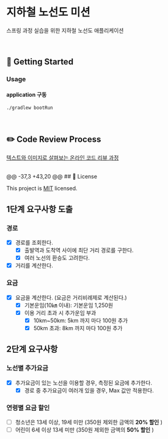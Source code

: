 <br>

# 지하철 노선도 미션

스프링 과정 실습을 위한 지하철 노선도 애플리케이션

<br>

## 🚀 Getting Started

### Usage

#### application 구동

```
./gradlew bootRun
```

<br>

## ✏️ Code Review Process

[텍스트와 이미지로 살펴보는 온라인 코드 리뷰 과정](https://github.com/next-step/nextstep-docs/tree/master/codereview)

<br>
@@ -37,3 +43,20 @@
## 📝 License

This project is [MIT](https://github.com/woowacourse/atdd-subway-path/blob/master/LICENSE) licensed.

## 1단계 요구사항 도출

### 경로

- [x] 경로를 조회한다.
    - [x] 출발역과 도착역 사이에 최단 거리 경로를 구한다.
    - [x] 여러 노선의 환승도 고려한다.
- [x] 거리를 계산한다.

### 요금

- [x] 요금을 계산한다. (요금은 거리비례제로 계산된다.)
    - [x] 기본운임(10㎞ 이내): 기본운임 1,250원
    - [x] 이용 거리 초과 시 추가운임 부과
        - [x] 10km~50km: 5km 까지 마다 100원 추가
        - [x] 50km 초과: 8km 까지 마다 100원 추가

## 2단계 요구사항

### 노선별 추가요금

- [x] 추가요금이 있는 노선을 이용할 경우, 측정된 요금에 추가한다.
    -[x] 경로 중 추가요금이 여러개 있을 경우, Max 값만 적용한다.

### 연령별 요금 할인

- [ ] 청소년은 13세 이상, 19세 미만 (350원 제외한 금액의 **20% 할인** )
- [ ] 어린이 6세 이상 13세 미만  (350원 제외한 금액의 **50% 할인** )
